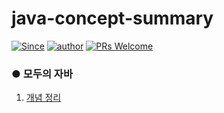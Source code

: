 # java-concept-summary
[![Since](https://img.shields.io/badge/since-2021.06.11-333333.svg?style=flat-square)]()
[![author](https://img.shields.io/badge/author-geineeeee-0366d6.svg?style=flat-square)]()
[![PRs Welcome](https://img.shields.io/badge/PRs-welcome-FFE400.svg?style=flat-square)](http://makeapullrequest.com)



### ● 모두의 자바
1. [개념 정리](https://github.com/yungenie/java-concept-summary/blob/master/%5BJava%5D%20%EB%AA%A8%EB%91%90%EC%9D%98%20%EC%9E%90%EB%B0%94%20%EA%B0%9C%EB%85%90%20%EC%A0%95%EB%A6%AC.md)

